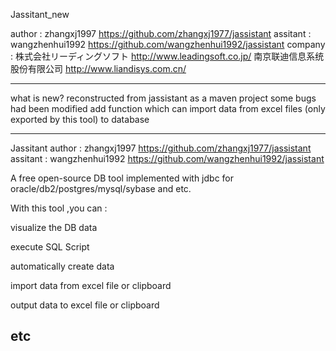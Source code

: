 
Jassitant_new

author   : zhangxj1997  https://github.com/zhangxj1977/jassistant
assitant : wangzhenhui1992 https://github.com/wangzhenhui1992/jassistant
company : 株式会社リーディングソフト  http://www.leadingsoft.co.jp/
          南京联迪信息系统股份有限公司 http://www.liandisys.com.cn/

-------------------------------------------------------------------------------------------------
what is new?
reconstructed from jassistant as a maven project
some bugs had been modified
add function which can import data from excel files (only exported by this tool) to database  

-------------------------------------------------------------------------------------------------
Jassitant
author   : zhangxj1997  https://github.com/zhangxj1977/jassistant
assitant : wangzhenhui1992 https://github.com/wangzhenhui1992/jassistant

A free open-source DB tool implemented with jdbc for oracle/db2/postgres/mysql/sybase and etc.

With this tool ,you can :

visualize the DB data

execute SQL Script

automatically create data

import data from excel file or clipboard

output data to excel file or clipboard

etc
------------------------------------------------------------------------------------------------
